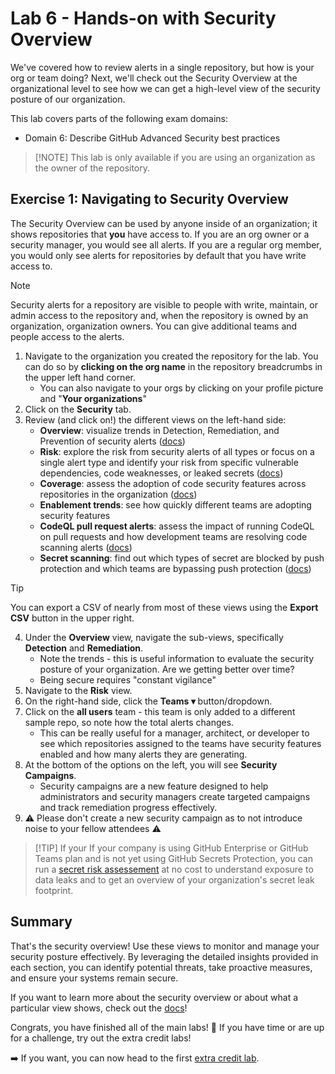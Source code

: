 # Lab 6 - Hands-on with Security Overview

We've covered how to review alerts in a single repository, but how is your org or team doing? Next, we'll check out the Security Overview at the organizational level to see how we can get a high-level view of the security posture of our organization.

This lab covers parts of the following exam domains:

- Domain 6: Describe GitHub Advanced Security best practices

> [!NOTE] This lab is only available if you are using an organization as the owner of the repository.

## Exercise 1: Navigating to Security Overview

The Security Overview can be used by anyone inside of an organization; it shows repositories that **you** have access to. If you are an org owner or a security manager, you would see all alerts. If you are a regular org member, you would only see alerts for repositories by default that you have write access to.

> [!NOTE]
> Security alerts for a repository are visible to people with write, maintain, or admin access to the repository and, when the repository is owned by an organization, organization owners. You can give additional teams and people access to the alerts.

1. Navigate to the organization you created the repository for the lab. You can do so by **clicking on the org name** in the repository breadcrumbs in the upper left hand corner.
    - You can also navigate to your orgs by clicking on your profile picture and "**Your organizations**"
2. Click on the **Security** tab.
3. Review (and click on!) the different views on the left-hand side:
    - **Overview**: visualize trends in Detection, Remediation, and Prevention of security alerts ([docs](https://docs.github.com/en/enterprise-cloud@latest/code-security/security-overview/viewing-security-insights#about-security-insights))
    - **Risk**: explore the risk from security alerts of all types or focus on a single alert type and identify your risk from specific vulnerable dependencies, code weaknesses, or leaked secrets ([docs](https://docs.github.com/en/enterprise-cloud@latest/code-security/security-overview/assessing-code-security-risk))
    - **Coverage**: assess the adoption of code security features across repositories in the organization ([docs](https://docs.github.com/en/enterprise-cloud@latest/code-security/security-overview/assessing-adoption-code-security))
    - **Enablement trends**: see how quickly different teams are adopting security features
    - **CodeQL pull request alerts**: assess the impact of running CodeQL on pull requests and how development teams are resolving code scanning alerts ([docs](https://docs.github.com/en/enterprise-cloud@latest/code-security/security-overview/viewing-metrics-for-pull-request-alerts))
    - **Secret scanning**: find out which types of secret are blocked by push protection and which teams are bypassing push protection ([docs](https://docs.github.com/en/enterprise-cloud@latest/code-security/security-overview/viewing-metrics-for-secret-scanning-push-protection))

> [!TIP]
> You can export a CSV of nearly from most of these views using the **Export CSV** button in the upper right.

4. Under the **Overview** view, navigate the sub-views, specifically **Detection** and **Remediation**.
    - Note the trends - this is useful information to evaluate the security posture of your organization. Are we getting better over time?
    - Being secure requires "constant vigilance"
5. Navigate to the **Risk** view.
6. On the right-hand side, click the **Teams ▾** button/dropdown.
7. Click on the **all users** team - this team is only added to a different sample repo, so note how the total alerts changes.
    - This can be really useful for a manager, architect, or developer to see which repositories assigned to the teams have security features enabled and how many alerts they are generating.
8. At the bottom of the options on the left, you will see **Security Campaigns**.
    - Security campaigns are a new feature designed to help administrators and security managers create targeted campaigns and track remediation progress effectively.
9. ⚠️ Please don't create a new security campaign as to not introduce noise to your fellow attendees ⚠️

> [!TIP] If your If your company is using GitHub Enterprise or GitHub Teams plan and is not yet using GitHub Secrets Protection, you can run a [secret risk assessement](https://docs.github.com/en/code-security/securing-your-organization/understanding-your-organizations-exposure-to-leaked-secrets/about-secret-risk-assessment) at no cost to understand exposure to data leaks and to get an overview of your organization's secret leak footprint. 

## Summary

That's the security overview! Use these views to monitor and manage your security posture effectively. By leveraging the detailed insights provided in each section, you can identify potential threats, take proactive measures, and ensure your systems remain secure.

If you want to learn more about the security overview or about what a particular view shows, check out the [docs](https://docs.github.com/en/enterprise-cloud@latest/code-security/security-overview/about-security-overview)!

Congrats, you have finished all of the main labs! 🎉 If you have time or are up for a challenge, try out the extra credit labs!

➡️ If you want, you can now head to the first [extra credit lab](lab7-ec.md).

